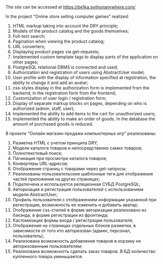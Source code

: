 The site can be accessed at https://be1ka.pythonanywhere.com/

In the project "Online store selling computer games" realized:
1. HTML markup taking into account the DRY principle;
2. Models of the product catalog and the goods themselves;
3. Full-text search;
4. Pagination when viewing the product catalog;
5. URL converters;
6. Displaying product pages via get-requests;
7. Implemented custom template tags to display parts of the application on other pages;
8. PostgreSQL relational DBMS is connected and used;
9. Authorization and registration of users using AbstractUser model;
10. User profile with the display of information specified at registration, the ability to change it and add an avatar;
11. css-styles display in the authorization form is implemented from the backend, in the registration form from the frontend;
12. Customization of user login / registration form;
13. Display of separate markup blocks on pages, depending on who is authorized (admin, staff, user);
14. Implemented the ability to add items to the cart for unauthorized users;
15. Implemented the ability to make an order of goods. In the database the amount of purchased goods is reduced.


В проекте "Онлайн магазин продажи компьютерных игр" реализованы:
1. Разметка HTML с учетом принципа DRY;
2. Модели каталога товаров и непосредственно самих товаров;
3. Полнотекстовый поиск;
4. Пагинация при просмотре каталога товаров;
5. Конвертеры URL-адресов;
6. Отображение страниц с товарами через get-запросы;
7. Реализованы пользовательские шаблонные теги для отображения частей приложения на других страницах;
8. Подключена и используется реляционная СУБД PostgreSQL;
9. Авторизация и регистрация пользователей с использованием модели AbstractUser;
10. Профиль пользователя с отображением информации указанной при регистрации, возможность ее изменить и добавить аватар;
11. Отображение css-стилей в форме авторизации реализовано из бэкэнда, в форме регистрации из фронтэнда;
12. Кастомизация формы входа / регистрации пользователя;
13. Отображение на страницах отдельных блоков разметки, в зависимости от того кто авторизован (админ, персонал, пользователь);
14. Реализована возможность добавления товаров в корзину не авторизованным пользователям;
15. Реализована возможность сделать заказ товаров. В БД количество купленного товара уменьшается.
